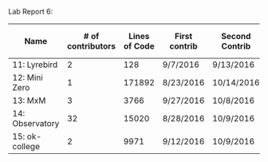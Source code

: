 Lab Report 6:

|  Name            |  # of contributors  |  Lines of Code | First contrib  |  Second Contrib  |  The Current Branches |
|------------------|---------------------|----------------|----------------|------------------|-----------------------|
|11: Lyrebird      |  2                  |  128           |  9/7/2016      |  9/13/2016       |  7                    |
|12: Mini Zero     |  1                  |  171892        |  8/23/2016     |  10/14/2016      |  2                    |
|13: MxM           |  3                  |  3766          |  9/27/2016     |  10/8/2016       |  4                    |
|14: Observatory   |  32                 |  15020         |  8/28/2016     |  10/9/2016       |  19                   |
|15: ok-college    |  2                  |  9971          |  9/12/2016     |  10/9/2016       |  4                    |

